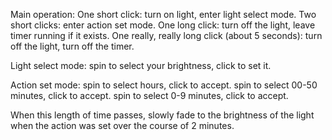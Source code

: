 Main operation:
One short click: turn on light, enter light select mode.
Two short clicks: enter action set mode.
One long click: turn off the light, leave timer running if it exists.
One really, really long click (about 5 seconds): turn off the light, turn off the timer.


Light select mode: spin to select your brightness, click to set it.


Action set mode: 
spin to select hours, click to accept.
spin to select 00-50 minutes, click to accept.
spin to select 0-9 minutes, click to accept.

When this length of time passes, slowly fade to the brightness of the light when the action was set over the course of 2 minutes.
